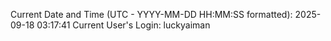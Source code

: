 Current Date and Time (UTC - YYYY-MM-DD HH:MM:SS formatted): 2025-09-18 03:17:41
Current User's Login: luckyaiman
